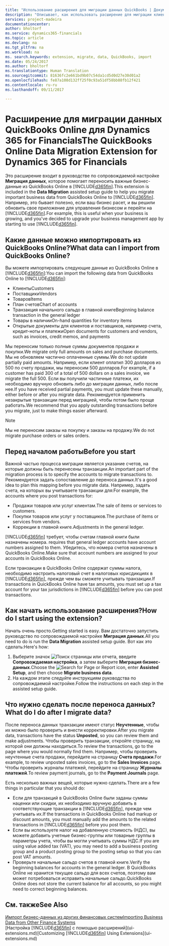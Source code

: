 ```yaml
---
title: "Использование расширения для миграции данных QuickBooks | Документы Майкрософт"
description: "Описывает, как использовать расширение для миграции клиентов, поставщиков, товаров и счетов из QuickBooks Online в Financials."
services: project-madeira
documentationcenter: 
author: bholtorf
ms.service: dynamics365-financials
ms.topic: article
ms.devlang: na
ms.tgt_pltfrm: na
ms.workload: na
ms. search.keywords: extension, migrate, data, QuickBooks, import
ms.date: 05/24/2017
ms.author: bholtorf
ms.translationtype: Human Translation
ms.sourcegitcommit: 81636fc2e661bd9b07c54da1cd5d0d27e30d01a2
ms.openlocfilehash: fe87a108d132ff25f0c93a51df58bb88fb12f421
ms.contentlocale: ru-ru
ms.lasthandoff: 09/11/2017

---
```


# <a name="the-quickbooks-online-data-migration-extension-for-dynamics-365-for-financials"></a><span data-ttu-id="6c293-103">Расширение для миграции данных QuickBooks Online для Dynamics 365 for Financials</span><span class="sxs-lookup"><span data-stu-id="6c293-103">The QuickBooks Online Data Migration Extension for Dynamics 365 for Financials</span></span>
<span data-ttu-id="6c293-104">Это расширение входит в руководстве по сопровождаемой настройке **Миграция данных**, которое помогает переносить важные бизнес-данные из QuickBooks Online в [!INCLUDE[d365fin](includes/d365fin_md.md)].</span><span class="sxs-lookup"><span data-stu-id="6c293-104">This extension is included in the **Data Migration** assisted setup guide to help you migrate important business data from QuickBooks Online to [!INCLUDE[d365fin](includes/d365fin_md.md)].</span></span> <span data-ttu-id="6c293-105">Например, это бывает полезно, если ваш бизнес расет, и вы решили обновить свое приложение для управления бизнесом и перейти на [!INCLUDE[d365fin](includes/d365fin_md.md)].</span><span class="sxs-lookup"><span data-stu-id="6c293-105">For example, this is useful when your business is growing, and you've decided to upgrade your business management app by starting to use [!INCLUDE[d365fin](includes/d365fin_md.md)].</span></span>

## <a name="what-data-can-i-import-from-quickbooks-online"></a><span data-ttu-id="6c293-106">Какие данные можно импортировать из QuickBooks Online?</span><span class="sxs-lookup"><span data-stu-id="6c293-106">What data can I import from QuickBooks Online?</span></span>
<span data-ttu-id="6c293-107">Вы можете импортировать следующие данные из QuickBooks Online в [!INCLUDE[d365fin](includes/d365fin_md.md)]:</span><span class="sxs-lookup"><span data-stu-id="6c293-107">You can import the following data from QuickBooks Online to [!INCLUDE[d365fin](includes/d365fin_md.md)]:</span></span>  

* <span data-ttu-id="6c293-108">Клиенты</span><span class="sxs-lookup"><span data-stu-id="6c293-108">Customers</span></span>
* <span data-ttu-id="6c293-109">Поставщики</span><span class="sxs-lookup"><span data-stu-id="6c293-109">Vendors</span></span>
* <span data-ttu-id="6c293-110">Товаров</span><span class="sxs-lookup"><span data-stu-id="6c293-110">Items</span></span>
* <span data-ttu-id="6c293-111">План счетов</span><span class="sxs-lookup"><span data-stu-id="6c293-111">Chart of accounts</span></span> 
* <span data-ttu-id="6c293-112">Транзакция начального сальдо в главной книге</span><span class="sxs-lookup"><span data-stu-id="6c293-112">Beginning balance transaction in the general ledger</span></span>
* <span data-ttu-id="6c293-113">Товары в наличии</span><span class="sxs-lookup"><span data-stu-id="6c293-113">On-hand quantities for inventory items</span></span>
* <span data-ttu-id="6c293-114">Открытые документы для клиентов и поставщиков, например счета, кредит-ноты и платежи</span><span class="sxs-lookup"><span data-stu-id="6c293-114">Open documents for customers and vendors, such as invoices, credit memos, and payments</span></span>

<span data-ttu-id="6c293-115">Мы переносим только полные суммы документов продажи и покупки.</span><span class="sxs-lookup"><span data-stu-id="6c293-115">We migrate only full amounts on sales and purchase documents.</span></span> <span data-ttu-id="6c293-116">Мы не обновляем частично оплаченные суммы.</span><span class="sxs-lookup"><span data-stu-id="6c293-116">We do not update partially paid amounts.</span></span> <span data-ttu-id="6c293-117">Например, если клиент оплатил 300 долларов из 500 по счету продажи, мы переносим 500 долларов.</span><span class="sxs-lookup"><span data-stu-id="6c293-117">For example, if a customer has paid 300 of a total of 500 dollars on a sales invoice, we migrate the full 500.</span></span> <span data-ttu-id="6c293-118">Если вы получили частичные платежи, их необходимо вручную обновить либо до миграции данных, либо после нее.</span><span class="sxs-lookup"><span data-stu-id="6c293-118">If you have received partial payments, you must update these manually, either before or after you migrate data.</span></span> <span data-ttu-id="6c293-119">Рекомендуется применить незакрытые транзакции перед миграцией, чтобы потом было проще работать.</span><span class="sxs-lookup"><span data-stu-id="6c293-119">We recommend that you apply outstanding transactions before you migrate, just to make things easier afterward.</span></span>

> [!NOTE]  
>   <span data-ttu-id="6c293-120">Мы не переносим заказы на покупку и заказы на продажу.</span><span class="sxs-lookup"><span data-stu-id="6c293-120">We do not migrate purchase orders or sales orders.</span></span>

## <a name="before-you-start"></a><span data-ttu-id="6c293-121">Перед началом работы</span><span class="sxs-lookup"><span data-stu-id="6c293-121">Before you start</span></span>
<span data-ttu-id="6c293-122">Важной частью процесса миграции является указание счетов, на которые должны быть перенесены транзакции.</span><span class="sxs-lookup"><span data-stu-id="6c293-122">An important part of the migration process is to specify the accounts to migrate transactions to.</span></span> <span data-ttu-id="6c293-123">Рекомендуется задать сопоставление до переноса данных.</span><span class="sxs-lookup"><span data-stu-id="6c293-123">It's a good idea to plan this mapping before you migrate data.</span></span> <span data-ttu-id="6c293-124">Например, задать счета, на которых вы учитываете транзакции для:</span><span class="sxs-lookup"><span data-stu-id="6c293-124">For example, the accounts where you post transactions for:</span></span>  
  
* <span data-ttu-id="6c293-125">Продажи товаров или услуг клиентам.</span><span class="sxs-lookup"><span data-stu-id="6c293-125">The sale of items or services to customers.</span></span>
* <span data-ttu-id="6c293-126">Покупки товаров или услуг у поставщиков.</span><span class="sxs-lookup"><span data-stu-id="6c293-126">The purchase of items or services from vendors.</span></span>  
* <span data-ttu-id="6c293-127">Коррекции в главной книге.</span><span class="sxs-lookup"><span data-stu-id="6c293-127">Adjustments in the general ledger.</span></span>  

[!INCLUDE[d365fin](includes/d365fin_md.md)]<span data-ttu-id="6c293-128"> требует, чтобы счетам главной книги были назначены номера.</span><span class="sxs-lookup"><span data-stu-id="6c293-128"> requires that general ledger accounts have account numbers assigned to them.</span></span> <span data-ttu-id="6c293-129">Убедитесь, что номера счетов назначены в QuickBooks Online.</span><span class="sxs-lookup"><span data-stu-id="6c293-129">Make sure that account numbers are assigned to your accounts in QuickBooks Online.</span></span>

<span data-ttu-id="6c293-130">Если транзакции в QuickBooks Online содержат суммы налога, необходимо настроить налоговый счет в налоговых юрисдикциях в [!INCLUDE[d365fin](includes/d365fin_md.md)], прежде чем вы сможете учитывать транзакции.</span><span class="sxs-lookup"><span data-stu-id="6c293-130">If transactions in QuickBooks Online have tax amounts, you must set up a tax account for your tax jurisdictions in [!INCLUDE[d365fin](includes/d365fin_md.md)] before you can post transactions.</span></span>

## <a name="how-do-i-start-using-the-extension"></a><span data-ttu-id="6c293-131">Как начать использование расширения?</span><span class="sxs-lookup"><span data-stu-id="6c293-131">How do I start using the extension?</span></span>
<span data-ttu-id="6c293-132">Начать очень просто.</span><span class="sxs-lookup"><span data-stu-id="6c293-132">Getting started is easy.</span></span> <span data-ttu-id="6c293-133">Вам достаточно запустить руководство по сопровождаемой настройке **Миграция данных**.</span><span class="sxs-lookup"><span data-stu-id="6c293-133">All you need to do is run the **Data Migration** assisted setup guide.</span></span> <span data-ttu-id="6c293-134">Вот как это сделать:</span><span class="sxs-lookup"><span data-stu-id="6c293-134">Here's how:</span></span>

1. <span data-ttu-id="6c293-135">Выберите значок ![Поиск страницы или отчета](media/ui-search/search_small.png "Значок поиска страницы или отчета"), введите **Сопровождаемая настройка**, а затем выберите **Миграция бизнес-данных**.</span><span class="sxs-lookup"><span data-stu-id="6c293-135">Choose the ![Search for Page or Report](media/ui-search/search_small.png "Search for Page or Report icon") icon, enter **Assisted Setup**, and then choose **Migrate business data**.</span></span>
2. <span data-ttu-id="6c293-136">На каждом этапе следуйте инструкциям руководства по сопровождаемой настройке.</span><span class="sxs-lookup"><span data-stu-id="6c293-136">Follow the instructions on each step in the assisted setup guide.</span></span>

## <a name="what-do-i-do-after-i-migrate-data"></a><span data-ttu-id="6c293-137">Что нужно сделать после переноса данных?</span><span class="sxs-lookup"><span data-stu-id="6c293-137">What do I do after I migrate data?</span></span>
<span data-ttu-id="6c293-138">После переноса данных транзакции имеют статус **Неучтенные**, чтобы их можно было проверить и внести корректировки.</span><span class="sxs-lookup"><span data-stu-id="6c293-138">After you migrate data, transactions have the status **Unposted**, so you can review them and make adjustments.</span></span> <span data-ttu-id="6c293-139">Чтобы проверить транзакции, откройте страницу, на которой они должны находиться.</span><span class="sxs-lookup"><span data-stu-id="6c293-139">To review the transactions, go to the page where you would normally find them.</span></span> <span data-ttu-id="6c293-140">Например, чтобы проверить неучтенные счета продажи, перейдите на страницу **Счета продажи**.</span><span class="sxs-lookup"><span data-stu-id="6c293-140">For example, to review unposted sales invoices, go to the **Sales Invoices** page.</span></span> <span data-ttu-id="6c293-141">Чтобы проверить журналы платежей, перейдите на страницу **Журналы платежей**.</span><span class="sxs-lookup"><span data-stu-id="6c293-141">To review payment journals, go to the **Payment Journals** page.</span></span>   

<span data-ttu-id="6c293-142">Есть несколько важных вещей, которые нужно сделать.</span><span class="sxs-lookup"><span data-stu-id="6c293-142">There are a few things in particular that you should do:</span></span>

* <span data-ttu-id="6c293-143">Если для транзакций в QuickBooks Online были заданы суммы наценки или скидки, их необходимо вручную добавить в соответствующие транзакции в [!INCLUDE[d365fin](includes/d365fin_md.md)], прежде чем учитывать их.</span><span class="sxs-lookup"><span data-stu-id="6c293-143">If the transactions in QuickBooks Online had markup or discount amounts, you must manually add the amounts to the related transactions in [!INCLUDE[d365fin](includes/d365fin_md.md)] before you post them.</span></span>
* <span data-ttu-id="6c293-144">Если вы используете налог на добавленную стоимость (НДС), вы можете добавить учетные бизнес-группы или товарные группы в параметры учета, чтобы вы могли учитывать суммы НДС.</span><span class="sxs-lookup"><span data-stu-id="6c293-144">If you are using value added tax (VAT), you may need to add a business posting group and a product posting group to the posting setup so that you can post VAT amounts.</span></span>
* <span data-ttu-id="6c293-145">Проверьте начальные сальдо счетов в главной книге.</span><span class="sxs-lookup"><span data-stu-id="6c293-145">Verify the beginning balances for accounts in the general ledger.</span></span> <span data-ttu-id="6c293-146">В QuickBooks Online не хранится текущее сальдо для всех счетов, поэтому вам может потребоваться исправить начальные сальдо.</span><span class="sxs-lookup"><span data-stu-id="6c293-146">QuickBooks Online does not store the current balance for all accounts, so you might need to correct beginning balances.</span></span>

## <a name="see-also"></a><span data-ttu-id="6c293-147">См. также</span><span class="sxs-lookup"><span data-stu-id="6c293-147">See Also</span></span>
[<span data-ttu-id="6c293-148">Импорт бизнес-данных из других финансовых систем</span><span class="sxs-lookup"><span data-stu-id="6c293-148">Importing Business Data from Other Finance Systems</span></span>](upload-data.md)  
<span data-ttu-id="6c293-149">[Настройка [!INCLUDE[d365fin](includes/d365fin_md.md)] с помощью расширений](ui-extensions.md)</span><span class="sxs-lookup"><span data-stu-id="6c293-149">[Customizing [!INCLUDE[d365fin](includes/d365fin_md.md)] Using Extensions](ui-extensions.md)</span></span>  


